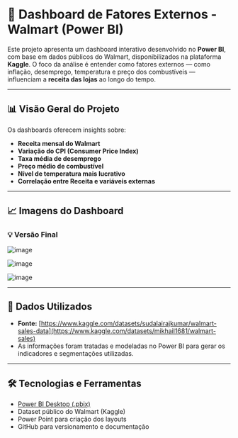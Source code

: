 # 🛒 Dashboard de Fatores Externos - Walmart (Power BI)

Este projeto apresenta um dashboard interativo desenvolvido no **Power BI**, com base em dados públicos do Walmart, disponibilizados na plataforma **Kaggle**. O foco da análise é entender como fatores externos — como inflação, desemprego, temperatura e preço dos combustíveis — influenciam a **receita das lojas** ao longo do tempo.

---

## 📊 Visão Geral do Projeto

Os dashboards oferecem insights sobre:

- **Receita mensal do Walmart**
- **Variação do CPI (Consumer Price Index)**
- **Taxa média de desemprego**
- **Preço médio de combustível**
- **Nível de temperatura mais lucrativo**
- **Correlação entre Receita e variáveis externas**

---

## 📈 Imagens do Dashboard

### 💡 Versão Final

![image](https://github.com/user-attachments/assets/86fd2c30-a36b-4058-908e-65f82d808d73)

![image](https://github.com/user-attachments/assets/ac506509-f840-4be8-96e3-c95630dc2906)

![image](https://github.com/user-attachments/assets/a6f40771-dafb-4c21-b0f9-b169d04b5bae)


---

## 🧩 Dados Utilizados

- **Fonte:** [https://www.kaggle.com/datasets/sudalairajkumar/walmart-sales-data](https://www.kaggle.com/datasets/mikhail1681/walmart-sales)
- As informações foram tratadas e modeladas no Power BI para gerar os indicadores e segmentações utilizadas.

---

## 🛠 Tecnologias e Ferramentas

- [Power BI Desktop (.pbix)](https://powerbi.microsoft.com/)
- Dataset público do Walmart (Kaggle)
- Power Point para criação dos layouts
- GitHub para versionamento e documentação
